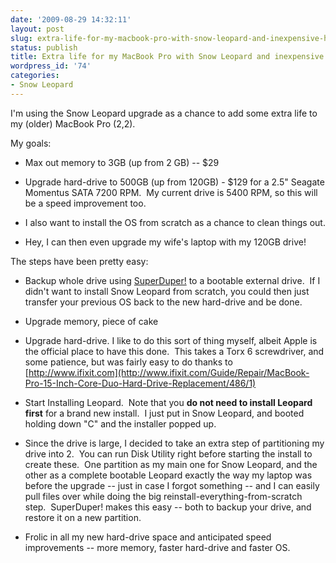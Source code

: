 ```yaml
---
date: '2009-08-29 14:32:11'
layout: post
slug: extra-life-for-my-macbook-pro-with-snow-leopard-and-inexpensive-hardware
status: publish
title: Extra life for my MacBook Pro with Snow Leopard and inexpensive hardware
wordpress_id: '74'
categories:
- Snow Leopard
---
```


I'm using the Snow Leopard upgrade as a chance to add some extra life to my (older) MacBook Pro (2,2).

My goals:



	
  * Max out memory to 3GB (up from 2 GB) -- $29

	
  * Upgrade hard-drive to 500GB (up from 120GB) - $129 for a 2.5" Seagate Momentus SATA 7200 RPM.  My current drive is 5400 RPM, so this will be a speed improvement too.

	
  * I also want to install the OS from scratch as a chance to clean things out.

	
  * Hey, I can then even upgrade my wife's laptop with my 120GB drive!


The steps have been pretty easy:

	
  * Backup whole drive using [SuperDuper!](http://www.shirt-pocket.com/SuperDuper/SuperDuperDescription.html) to a bootable external drive.  If I didn't want to install Snow Leopard from scratch, you could then just transfer your previous OS back to the new hard-drive and be done.

	
  * Upgrade memory, piece of cake

	
  * Upgrade hard-drive. I like to do this sort of thing myself, albeit Apple is the official place to have this done.  This takes a Torx 6 screwdriver, and some patience, but was fairly easy to do thanks to [http://www.ifixit.com](http://www.ifixit.com/Guide/Repair/MacBook-Pro-15-Inch-Core-Duo-Hard-Drive-Replacement/486/1)

	
  * Start Installing Leopard.  Note that you **do not need to install Leopard first** for a brand new install.  I just put in Snow Leopard, and booted holding down "C" and the installer popped up.

	
  * Since the drive is large, I decided to take an extra step of partitioning my drive into 2.  You can run Disk Utility right before starting the install to create these.  One partition as my main one for Snow Leopard, and the other as a complete bootable Leopard exactly the way my laptop was before the upgrade -- just in case I forgot something -- and I can easily pull files over while doing the big reinstall-everything-from-scratch step.  SuperDuper! makes this easy -- both to backup your drive, and restore it on a new partition.

	
  * Frolic in all my new hard-drive space and anticipated speed improvements -- more memory, faster hard-drive and faster OS.


